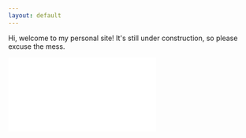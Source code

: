 ```yaml
---
layout: default
---
```


Hi, welcome to my personal site! It's still under construction, so please excuse the mess.

<embed src="/assets/files/Huy Ngo - Resume.pdf" type="application/pdf">